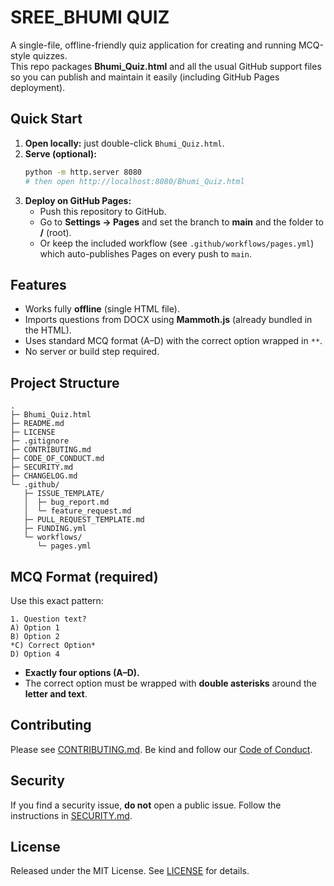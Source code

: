# SREE_BHUMI QUIZ

A single-file, offline-friendly quiz application for creating and running MCQ-style quizzes.  
This repo packages **Bhumi_Quiz.html** and all the usual GitHub support files so you can publish and maintain it easily (including GitHub Pages deployment).

## Quick Start
1. **Open locally:** just double-click `Bhumi_Quiz.html`.
2. **Serve (optional):**
   ```bash
   python -m http.server 8080
   # then open http://localhost:8080/Bhumi_Quiz.html
   ```
3. **Deploy on GitHub Pages:**
   - Push this repository to GitHub.
   - Go to **Settings → Pages** and set the branch to **main** and the folder to **/** (root).
   - Or keep the included workflow (see `.github/workflows/pages.yml`) which auto-publishes Pages on every push to `main`.

## Features
- Works fully **offline** (single HTML file).
- Imports questions from DOCX using **Mammoth.js** (already bundled in the HTML).
- Uses standard MCQ format (A–D) with the correct option wrapped in `**`.
- No server or build step required.

## Project Structure
```
.
├─ Bhumi_Quiz.html
├─ README.md
├─ LICENSE
├─ .gitignore
├─ CONTRIBUTING.md
├─ CODE_OF_CONDUCT.md
├─ SECURITY.md
├─ CHANGELOG.md
└─ .github/
   ├─ ISSUE_TEMPLATE/
   │  ├─ bug_report.md
   │  └─ feature_request.md
   ├─ PULL_REQUEST_TEMPLATE.md
   ├─ FUNDING.yml
   └─ workflows/
      └─ pages.yml
```

## MCQ Format (required)
Use this exact pattern:
```
1. Question text?
A) Option 1
B) Option 2
*C) Correct Option*
D) Option 4
```
- **Exactly four options (A–D).**
- The correct option must be wrapped with **double asterisks** around the **letter and text**.

## Contributing
Please see [CONTRIBUTING.md](CONTRIBUTING.md). Be kind and follow our [Code of Conduct](CODE_OF_CONDUCT.md).

## Security
If you find a security issue, **do not** open a public issue. Follow the instructions in [SECURITY.md](SECURITY.md).

## License
Released under the MIT License. See [LICENSE](LICENSE) for details.
